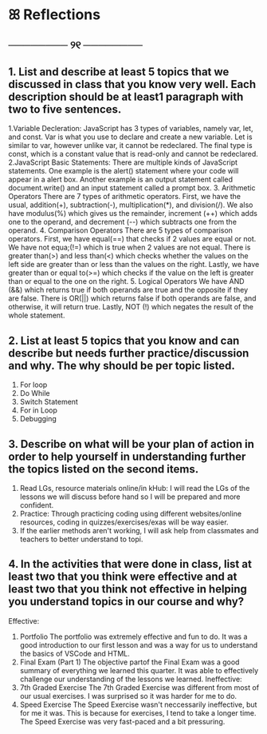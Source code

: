 #     ꕤ  Reflections
##  ──────── ୨୧ ────────

## 1. List and describe at least 5 topics that we discussed in class that you know very well. Each description should be at least1 paragraph with two to five sentences.
 1.Variable Decleration: JavaScript has 3 types of variables, namely var, let, and const. Var is what you use to declare and create a new variable. Let is similar to var, however unlike var, it cannot be redeclared. The final type is const, which is a constant value that is read-only and cannot be redeclared.
 2.JavaScript Basic Statements: There are multiple kinds of JavaScript statements. One example is the alert() statement where your code will appear in a alert box. Another example is an output statement called document.write() and an input statement called a prompt box.
 3. Arithmetic Operators
There are 7 types of arithmetic operators. First, we have the usual, addition(+), subtraction(-), multiplication(*), and division(/). We also have modulus(%) which gives us the remainder, increment (++) which adds one to the operand, and decrement (--) which subtracts one from the operand.
 4. Comparison Operators
There are 5 types of comparison operators. First, we have equal(==) that checks if 2 values are equal or not. We have not equa;(!=) which is true when 2 values are not equal. There is greater than(>) and less than(<) which checks whether the values on the left side are greater than or less than the values on the right. Lastly, we have greater than or equal to(>=) which checks if the value on the left is greater than or equal to the one on the right.
 5. Logical Operators
We have AND (&&) which returns true if both operands are true and the opposite if they are false. There is OR(||) which returns false if both operands are false, and otherwise, it will return true. Lastly, NOT (!) which negates the result of the whole statement.

## 2. List at least 5 topics that you know and can describe but needs further practice/discussion and why.  The why should be per topic listed. 
1. For loop
2. Do While
3. Switch Statement
4. For in Loop
5. Debugging


## 3. Describe on what will be your plan of action in order to help yourself in understanding further the topics listed on the second items.
1. Read LGs, resource materials online/in kHub: I will read the LGs of the lessons we will discuss before hand so I will be prepared and more confident.
2. Practice: Through practicing coding using different websites/online resources, coding in quizzes/exercises/exas will be way easier.
3. If the earlier methods aren't working, I will ask help from classmates and teachers to better understand to topi.


## 4. In the activities that were done in class, list at least two that you think were effective and at least two that you think not effective in helping you understand topics in our course and why?
Effective:
1. Portfolio
The portfolio was extremely effective and fun to do. It was a good introduction to our first lesson and was a way for us to understand the basics of VSCode and HTML.
2. Final Exam (Part 1)
The objective partof the Final Exam was a good summary of everything we learned this quarter. It was able to effectively challenge our understanding of the lessons we learned.
Ineffective:
3. 7th Graded Exercise
The 7th Graded Exercise was different from most of our usual exercises. I was surprised so it was harder for me to do.
4. Speed Exercise
The Speed Exercise wasn't neccessarily ineffective, but for me it was. This is because for exercises, I tend to take a longer time. The Speed Exercise was very fast-paced and a bit pressuring. 
